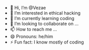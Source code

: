 - 👋 Hi, I’m @Vezae
- 👀 I’m interested in ethical hacking
- 🌱 I’m currently learning coding
- 💞️ I’m looking to collaborate on ...
- 📫 How to reach me ...
- 😄 Pronouns: he/him
- ⚡ Fun fact: I know mostly of coding

<!---
Vezae/Vezae is a ✨ special ✨ repository because its `README.md` (this file) appears on your GitHub profile.
You can click the Preview link to take a look at your changes.
--->
